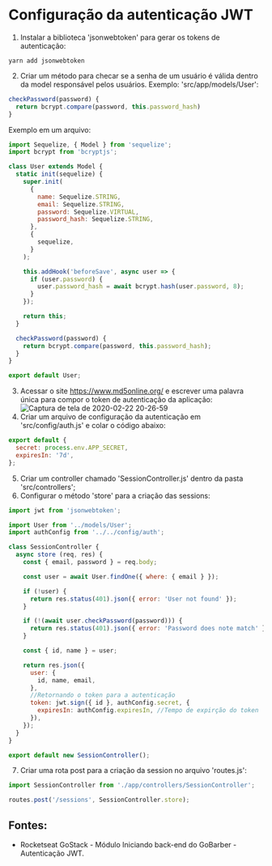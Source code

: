 # Configuração da autenticação JWT

1. Instalar a biblioteca 'jsonwebtoken' para gerar os tokens de autenticação:
```
yarn add jsonwebtoken
```
2. Criar um método para checar se a senha de um usuário é válida dentro da model responsável pelos usuários. Exemplo: 'src/app/models/User':
```javascript
checkPassword(password) {
  return bcrypt.compare(password, this.password_hash)
}
```

Exemplo em um arquivo:
```javascript
import Sequelize, { Model } from 'sequelize';
import bcrypt from 'bcryptjs';

class User extends Model {
  static init(sequelize) {
    super.init(
      {
        name: Sequelize.STRING,
        email: Sequelize.STRING,
        password: Sequelize.VIRTUAL,
        password_hash: Sequelize.STRING,
      },
      {
        sequelize,
      }
    );

    this.addHook('beforeSave', async user => {
      if (user.password) {
        user.password_hash = await bcrypt.hash(user.password, 8);
      }
    });

    return this;
  }

  checkPassword(password) {
    return bcrypt.compare(password, this.password_hash);
  }
}

export default User;
``` 
3. Acessar o site https://www.md5online.org/ e escrever uma palavra única para compor o token de autenticação da aplicação:
![Captura de tela de 2020-02-22 20-26-59](https://user-images.githubusercontent.com/54601930/75100821-bdcb2180-55b1-11ea-8334-f0c962d4ffe9.png)
4. Criar um arquivo de configuração da autenticação em 'src/config/auth.js' e colar o código abaixo:
```javascript
export default {
  secret: process.env.APP_SECRET,
  expiresIn: '7d',
};
```
5. Criar um controller chamado 'SessionController.js' dentro da pasta 'src/controllers';
6. Configurar o método 'store' para a criação das sessions:
```javascript
import jwt from 'jsonwebtoken';

import User from '../models/User';
import authConfig from '../../config/auth';

class SessionController {
  async store (req, res) {
    const { email, password } = req.body;

    const user = await User.findOne({ where: { email } });

    if (!user) {
      return res.status(401).json({ error: 'User not found' });
    }

    if (!(await user.checkPassword(password))) {
      return res.status(401).json({ error: 'Password does note match' });
    }

    const { id, name } = user;

    return res.json({
      user: {
        id, name, email,
      },
      //Retornando o token para a autenticação
      token: jwt.sign({ id }, authConfig.secret, {
        expiresIn: authConfig.expiresIn, //Tempo de expirção do token
      }),
    });
  }
}

export default new SessionController();
```
7. Criar uma rota post para a criação da session no arquivo 'routes.js':
```javascript
import SessionController from './app/controllers/SessionController';

routes.post('/sessions', SessionController.store);
```

## Fontes: 
- Rocketseat GoStack - Módulo Iniciando back-end do GoBarber - Autenticação JWT. 